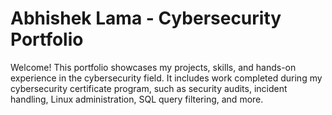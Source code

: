 # Abhishek Lama - Cybersecurity Portfolio

Welcome! This portfolio showcases my projects, skills, and hands-on experience in the cybersecurity field. It includes work completed during my cybersecurity certificate program, such as security audits, incident handling, Linux administration, SQL query filtering, and more.
